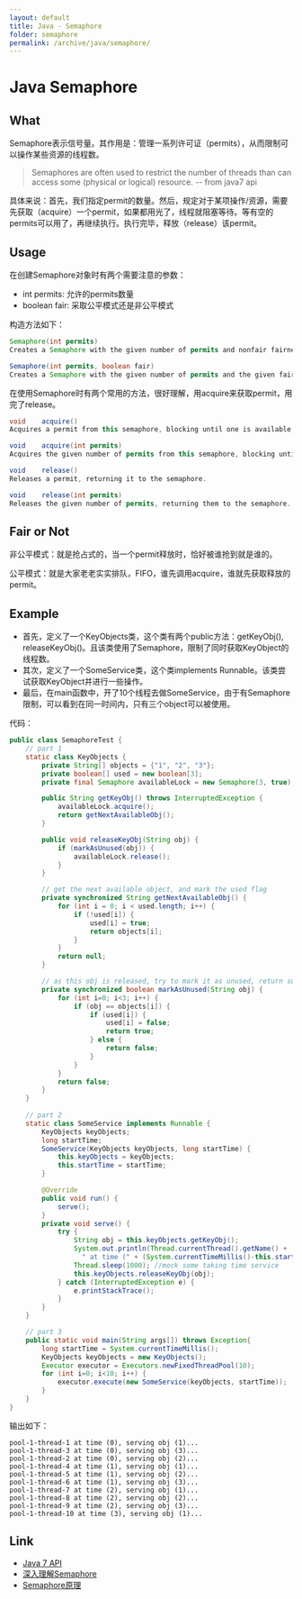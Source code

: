 ```yaml
---
layout: default
title: Java - Semaphore
folder: semaphore
permalink: /archive/java/semaphore/
---
```


# Java Semaphore

## What

Semaphore表示信号量。其作用是：管理一系列许可证（permits），从而限制可以操作某些资源的线程数。

> Semaphores are often used to restrict the number of threads than can access some (physical or logical) resource.
-- from java7 api

具体来说：首先，我们指定permit的数量。然后，规定对于某项操作/资源，需要先获取（acquire）一个permit，如果都用光了，线程就阻塞等待。等有空的permits可以用了，再继续执行。执行完毕，释放（release）该permit。

## Usage

在创建Semaphore对象时有两个需要注意的参数：

- int permits: 允许的permits数量
- boolean fair: 采取公平模式还是非公平模式

构造方法如下：

~~~ java
Semaphore(int permits)
Creates a Semaphore with the given number of permits and nonfair fairness setting.

Semaphore(int permits, boolean fair)
Creates a Semaphore with the given number of permits and the given fairness setting.
~~~

在使用Semaphore时有两个常用的方法，很好理解，用acquire来获取permit，用完了release。

~~~ java
void	acquire()
Acquires a permit from this semaphore, blocking until one is available, or the thread is interrupted.

void	acquire(int permits)
Acquires the given number of permits from this semaphore, blocking until all are available, or the thread is interrupted.

void	release()
Releases a permit, returning it to the semaphore.

void	release(int permits)
Releases the given number of permits, returning them to the semaphore.
~~~

## Fair or Not

非公平模式：就是抢占式的，当一个permit释放时，恰好被谁抢到就是谁的。

公平模式：就是大家老老实实排队，FIFO，谁先调用acquire，谁就先获取释放的permit。

## Example

- 首先，定义了一个KeyObjects类，这个类有两个public方法：getKeyObj(), releaseKeyObj()。且该类使用了Semaphore，限制了同时获取KeyObject的线程数。
- 其次，定义了一个SomeService类，这个类implements Runnable。该类尝试获取KeyObject并进行一些操作。
- 最后，在main函数中，开了10个线程去做SomeService，由于有Semaphore限制，可以看到在同一时间内，只有三个object可以被使用。

代码：

~~~ java
public class SemaphoreTest {
    // part 1
    static class KeyObjects {
        private String[] objects = {"1", "2", "3"};
        private boolean[] used = new boolean[3];
        private final Semaphore availableLock = new Semaphore(3, true);

        public String getKeyObj() throws InterruptedException {
            availableLock.acquire();
            return getNextAvailableObj();
        }

        public void releaseKeyObj(String obj) {
            if (markAsUnused(obj)) {
                availableLock.release();
            }
        }

        // get the next available object, and mark the used flag
        private synchronized String getNextAvailableObj() {
            for (int i = 0; i < used.length; i++) {
                if (!used[i]) {
                    used[i] = true;
                    return objects[i];
                }
            }
            return null;
        }

        // as this obj is released, try to mark it as unused, return success or not
        private synchronized boolean markAsUnused(String obj) {
            for (int i=0; i<3; i++) {
                if (obj == objects[i]) {
                    if (used[i]) {
                        used[i] = false;
                        return true;
                    } else {
                        return false;
                    }
                }
            }
            return false;
        }
    }
    
    // part 2
    static class SomeService implements Runnable {
        KeyObjects keyObjects;
        long startTime;
        SomeService(KeyObjects keyObjects, long startTime) {
            this.keyObjects = keyObjects;
            this.startTime = startTime;
        }

        @Override
        public void run() {
            serve();
        }
        private void serve() {
            try {
                String obj = this.keyObjects.getKeyObj();
                System.out.println(Thread.currentThread().getName() + 
                  " at time (" + (System.currentTimeMillis()-this.startTime)/1000 + "), serving: " + obj + "...");
                Thread.sleep(1000); //mock some taking time service
                this.keyObjects.releaseKeyObj(obj);
            } catch (InterruptedException e) {
                e.printStackTrace();
            }
        }
    }

    // part 3
    public static void main(String args[]) throws Exception{
        long startTime = System.currentTimeMillis();
        KeyObjects keyObjects = new KeyObjects();
        Executor executor = Executors.newFixedThreadPool(10);
        for (int i=0; i<10; i++) {
            executor.execute(new SomeService(keyObjects, startTime));
        }
    }
}
~~~

输出如下：

~~~
pool-1-thread-1 at time (0), serving obj (1)...
pool-1-thread-3 at time (0), serving obj (3)...
pool-1-thread-2 at time (0), serving obj (2)...
pool-1-thread-4 at time (1), serving obj (1)...
pool-1-thread-5 at time (1), serving obj (2)...
pool-1-thread-6 at time (1), serving obj (3)...
pool-1-thread-7 at time (2), serving obj (1)...
pool-1-thread-8 at time (2), serving obj (2)...
pool-1-thread-9 at time (2), serving obj (3)...
pool-1-thread-10 at time (3), serving obj (1)...
~~~

## Link

- [Java 7 API](https://docs.oracle.com/javase/7/docs/api/java/util/concurrent/Semaphore.html)
- [深入理解Semaphore](https://blog.csdn.net/qq_19431333/article/details/70212663)
- [Semaphore原理](https://www.cnblogs.com/NewMan13/p/7792365.html)
